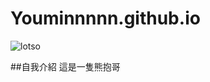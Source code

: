 # Youminnnnn.github.io

![lotso](https://github.com/user-attachments/assets/d957628a-9cea-48c9-b71d-9893f77275fd)

##自我介紹
這是一隻熊抱哥
